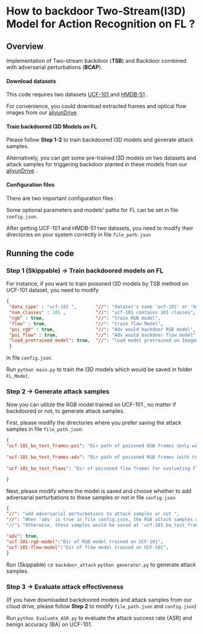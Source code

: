 # How to backdoor Two-Stream(I3D) Model for Action Recognition on FL ?
 
 ## Overview
Implementation of Two-stream backdoor (**TSB**) and Backdoor combined with adversarial perturbations (**BCAP**).  

#### Download datasets
This code requires two datasets  [UCF-101 ](http://crcv.ucf.edu/data/UCF101.php) and [HMDB-51](https://serre-lab.clps.brown.edu/resource/hmdb-a-large-human-motion-database/) .  

 For convenience, you could download extracted frames and optical flow images from our [aliyunDrive](https://www.aliyundrive.com/drive/).

#### Train backdoored I3D Models on FL
Please follow **Step 1-2**  to train backdoored I3D models and generate attack samples. 

 Alternatively, you can get some pre-trained I3D models on two datasets and  attack samples for triggering backdoor planted in these models from our [aliyunDrive](https://www.aliyundrive.com/drive/) .


#### Configuration files 
There are two important configuration files :

Some optional parameters and models' paths for FL can be set in file `config.json`. 

After  getting UCF-101 and HMDB-51 two datasets, you need to modify their directories  on your system correctly in file `file_path.json`

## Running the code
### Step 1 (Skippable) -> Train backdoored models on FL
For instance, if you want to train poisoned I3D models by TSB method on UCF-101 dataset, you need to modify 
```json
{
 "data_type" : "ucf-101 ",       "//": "dataset's name 'ucf-101' or 'hmdb-51' ",
 "num_classes" : 101 ,           "//": "ucf-101 contains 101 classes",
 "rgb" : true,                   "//": "train RGB model",
 "flow" : true,                  "//": "train flow Model",
 "poi_rgb" : true,               "//": "Adv would backdoor RGB model",
 "poi_flow" : true,              "//": "Adv would backdoor flow model",
 "load_pretrained_model": true,  "//": "load model pretrained on Imagenet"
 }
 ```
 in file `config.json`.   

Run `python main.py` to train the I3D models which would be saved in folder `FL_Model`.

### Step 2  -> Generate attack samples
Now you can utilize  the RGB model trained on UCF-101 , no matter if backdoored or not,   to generate attack samples.

First, please modify the directories where you prefer saving the attack samples in file  `file_path.json`:
```json
{ 
"ucf-101_ba_test_frames-poi": "Dir path of poisoned RGB frames（only with trigger) for evaluating RGB model's ASR",  
 
"ucf-101_ba_test_frames-adv": "Dir path of poisoned RGB frames（with trigger and adv-perturbation) for evaluating RGB model's ASR",  
  
"ucf-101_ba_test_flows": "Dir of poisoned flow frames for evaluating Flow model's ASR",

}
```

Next, please modify where the model is saved and choose whether to add adversarial perturbations to these samples or not in file `config.json`
```json
{
"//": "add adversarial perturbations to attack samples or not ",
"//": "When 'adv' is true in file config.json, the RGB attack samples would be saved at 'ucf-101_ba_test_frames-adv'. "
"//": "Otherwise, these samples would be saved at 'ucf-101_ba_test_frames-poi'",

"adv": true,
"ucf-101-rgb-model":"Dir of RGB model trained on UCF-101",  
"ucf-101-flow-model":"Dir of flow model trained on UCF-101",
}

```
Run (Skippable) 
`cd backdoor_attack`
`python generator.py`
 to generate attack samples.

### Step 3 -> Evaluate attack effectiveness
(If you have downloaded backdoored models and attack samples from our cloud drive, please follow **Step 2** to modify `file_path.json` and `config.json`)

Run `python Evaluate_ASR.py` to evaluate the attack success rate (ASR) and benign accuracy (BA) on UCF-101.
